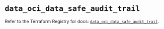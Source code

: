 # `data_oci_data_safe_audit_trail`

Refer to the Terraform Registry for docs: [`data_oci_data_safe_audit_trail`](https://registry.terraform.io/providers/hashicorp/oci/7.19.0/docs/data-sources/data_safe_audit_trail).
